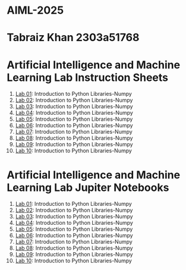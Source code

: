 # AIML-2025
# Tabraiz Khan 2303a51768

# Artificial Intelligence and Machine Learning Lab Instruction Sheets
1. [Lab 01](https://github.com/tabraiz-1768/AIML-2025/blob/main/AIML_A1.pdf): Introduction to Python Libraries-Numpy
2. [Lab 02](): Introduction to Python Libraries-Numpy
3. [Lab 03](): Introduction to Python Libraries-Numpy
4. [Lab 04](): Introduction to Python Libraries-Numpy
5. [Lab 05](): Introduction to Python Libraries-Numpy
6. [Lab 06](): Introduction to Python Libraries-Numpy
7. [Lab 07](): Introduction to Python Libraries-Numpy
8. [Lab 08](): Introduction to Python Libraries-Numpy
9. [Lab 09](): Introduction to Python Libraries-Numpy
10. [Lab 10](): Introduction to Python Libraries-Numpy


# Artificial Intelligence and Machine Learning Lab Jupiter Notebooks


1. [Lab 01](): Introduction to Python Libraries-Numpy
2. [Lab 02](): Introduction to Python Libraries-Numpy
3. [Lab 03](): Introduction to Python Libraries-Numpy
4. [Lab 04](): Introduction to Python Libraries-Numpy
5. [Lab 05](): Introduction to Python Libraries-Numpy
6. [Lab 06](): Introduction to Python Libraries-Numpy
7. [Lab 07](): Introduction to Python Libraries-Numpy
8. [Lab 08](): Introduction to Python Libraries-Numpy
9. [Lab 09](): Introduction to Python Libraries-Numpy
10. [Lab 10](): Introduction to Python Libraries-Numpy





















